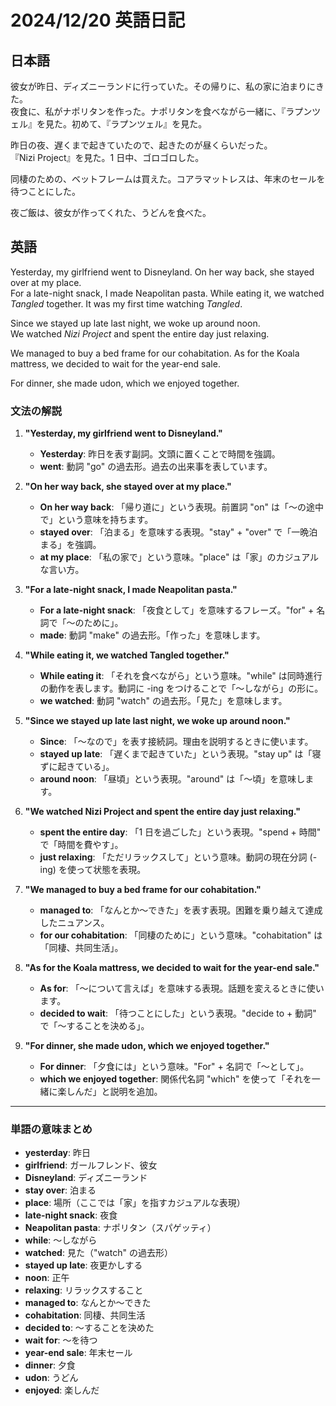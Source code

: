 # 2024/12/20 英語日記

## 日本語

彼女が昨日、ディズニーランドに行っていた。その帰りに、私の家に泊まりにきた。  
夜食に、私がナポリタンを作った。ナポリタンを食べながら一緒に、『ラプンツェル』を見た。初めて、『ラプンツェル』を見た。

昨日の夜、遅くまで起きていたので、起きたのが昼くらいだった。  
『Nizi Project』を見た。1 日中、ゴロゴロした。

同棲のための、ベットフレームは買えた。コアラマットレスは、年末のセールを待つことにした。

夜ご飯は、彼女が作ってくれた、うどんを食べた。

## 英語

Yesterday, my girlfriend went to Disneyland. On her way back, she stayed over at my place.  
For a late-night snack, I made Neapolitan pasta. While eating it, we watched _Tangled_ together. It was my first time watching _Tangled_.

Since we stayed up late last night, we woke up around noon.  
We watched _Nizi Project_ and spent the entire day just relaxing.

We managed to buy a bed frame for our cohabitation. As for the Koala mattress, we decided to wait for the year-end sale.

For dinner, she made udon, which we enjoyed together.

### 文法の解説

1. **"Yesterday, my girlfriend went to Disneyland."**

   - **Yesterday**: 昨日を表す副詞。文頭に置くことで時間を強調。
   - **went**: 動詞 "go" の過去形。過去の出来事を表しています。

2. **"On her way back, she stayed over at my place."**

   - **On her way back**: 「帰り道に」という表現。前置詞 "on" は「〜の途中で」という意味を持ちます。
   - **stayed over**: 「泊まる」を意味する表現。"stay" + "over" で「一晩泊まる」を強調。
   - **at my place**: 「私の家で」という意味。"place" は「家」のカジュアルな言い方。

3. **"For a late-night snack, I made Neapolitan pasta."**

   - **For a late-night snack**: 「夜食として」を意味するフレーズ。"for" + 名詞で「〜のために」。
   - **made**: 動詞 "make" の過去形。「作った」を意味します。

4. **"While eating it, we watched Tangled together."**

   - **While eating it**: 「それを食べながら」という意味。"while" は同時進行の動作を表します。動詞に -ing をつけることで「〜しながら」の形に。
   - **we watched**: 動詞 "watch" の過去形。「見た」を意味します。

5. **"Since we stayed up late last night, we woke up around noon."**

   - **Since**: 「〜なので」を表す接続詞。理由を説明するときに使います。
   - **stayed up late**: 「遅くまで起きていた」という表現。"stay up" は「寝ずに起きている」。
   - **around noon**: 「昼頃」という表現。"around" は「〜頃」を意味します。

6. **"We watched Nizi Project and spent the entire day just relaxing."**

   - **spent the entire day**: 「1 日を過ごした」という表現。"spend + 時間" で「時間を費やす」。
   - **just relaxing**: 「ただリラックスして」という意味。動詞の現在分詞 (-ing) を使って状態を表現。

7. **"We managed to buy a bed frame for our cohabitation."**

   - **managed to**: 「なんとか〜できた」を表す表現。困難を乗り越えて達成したニュアンス。
   - **for our cohabitation**: 「同棲のために」という意味。"cohabitation" は「同棲、共同生活」。

8. **"As for the Koala mattress, we decided to wait for the year-end sale."**

   - **As for**: 「〜について言えば」を意味する表現。話題を変えるときに使います。
   - **decided to wait**: 「待つことにした」という表現。"decide to + 動詞" で「〜することを決める」。

9. **"For dinner, she made udon, which we enjoyed together."**
   - **For dinner**: 「夕食には」という意味。"For" + 名詞で「〜として」。
   - **which we enjoyed together**: 関係代名詞 "which" を使って「それを一緒に楽しんだ」と説明を追加。

---

### 単語の意味まとめ

- **yesterday**: 昨日
- **girlfriend**: ガールフレンド、彼女
- **Disneyland**: ディズニーランド
- **stay over**: 泊まる
- **place**: 場所（ここでは「家」を指すカジュアルな表現）
- **late-night snack**: 夜食
- **Neapolitan pasta**: ナポリタン（スパゲッティ）
- **while**: 〜しながら
- **watched**: 見た（"watch" の過去形）
- **stayed up late**: 夜更かしする
- **noon**: 正午
- **relaxing**: リラックスすること
- **managed to**: なんとか〜できた
- **cohabitation**: 同棲、共同生活
- **decided to**: 〜することを決めた
- **wait for**: 〜を待つ
- **year-end sale**: 年末セール
- **dinner**: 夕食
- **udon**: うどん
- **enjoyed**: 楽しんだ
